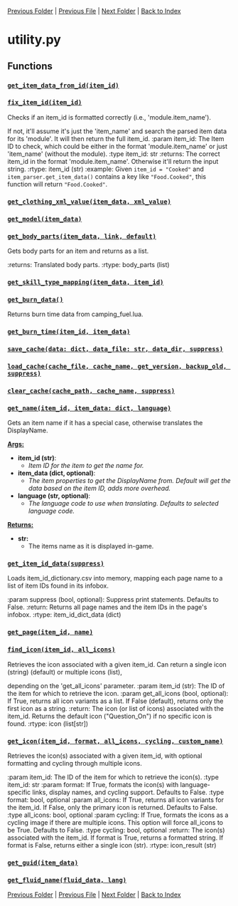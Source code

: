 [Previous Folder](../tools/update_icons.md) | [Previous File](util.md) | [Next Folder](../vehicles/vehicle_article.md) | [Back to Index](../../index.md)

# utility.py

## Functions

### [`get_item_data_from_id(item_id)`](https://github.com/Vaileasys/pz-wiki_parser/blob/main/scripts/utils/utility.py#L21)
### [`fix_item_id(item_id)`](https://github.com/Vaileasys/pz-wiki_parser/blob/main/scripts/utils/utility.py#L30)

Checks if an item_id is formatted correctly (i.e., 'module.item_name'). 

If not, it'll assume it's just the 'item_name' and search the parsed item data for its 'module'.
It will then return the full item_id.
:param item_id: The Item ID to check, which could be either in the format 'module.item_name' or just 'item_name' (without the module).
:type item_id: str
:returns: The correct item_id in the format 'module.item_name'. Otherwise it'll return the input string.
:rtype: item_id (str)
:example:
Given `item_id = "Cooked"` and `item_parser.get_item_data()` contains a key like `"Food.Cooked"`,
this function will return `"Food.Cooked"`.

### [`get_clothing_xml_value(item_data, xml_value)`](https://github.com/Vaileasys/pz-wiki_parser/blob/main/scripts/utils/utility.py#L58)
### [`get_model(item_data)`](https://github.com/Vaileasys/pz-wiki_parser/blob/main/scripts/utils/utility.py#L93)
### [`get_body_parts(item_data, link, default)`](https://github.com/Vaileasys/pz-wiki_parser/blob/main/scripts/utils/utility.py#L152)

Gets body parts for an item and returns as a list.

:returns: Translated body parts.
:rtype: body_parts (list)

### [`get_skill_type_mapping(item_data, item_id)`](https://github.com/Vaileasys/pz-wiki_parser/blob/main/scripts/utils/utility.py#L207)
### [`get_burn_data()`](https://github.com/Vaileasys/pz-wiki_parser/blob/main/scripts/utils/utility.py#L248)

Returns burn time data from camping_fuel.lua.

### [`get_burn_time(item_id, item_data)`](https://github.com/Vaileasys/pz-wiki_parser/blob/main/scripts/utils/utility.py#L274)
### [`save_cache(data: dict, data_file: str, data_dir, suppress)`](https://github.com/Vaileasys/pz-wiki_parser/blob/main/scripts/utils/utility.py#L347)
### [`load_cache(cache_file, cache_name, get_version, backup_old, suppress)`](https://github.com/Vaileasys/pz-wiki_parser/blob/main/scripts/utils/utility.py#L352)
### [`clear_cache(cache_path, cache_name, suppress)`](https://github.com/Vaileasys/pz-wiki_parser/blob/main/scripts/utils/utility.py#L361)
### [`get_name(item_id, item_data: dict, language)`](https://github.com/Vaileasys/pz-wiki_parser/blob/main/scripts/utils/utility.py#L367)

Gets an item name if it has a special case, otherwise translates the DisplayName.


<ins>**Args:**</ins>
  - **item_id (str)**:
      - _Item ID for the item to get the name for._
  - **item_data (dict, optional)**:
      - _The item properties to get the DisplayName from. Default will get the data based on the item ID, adds more overhead._
  - **language (str, optional)**:
      - _The language code to use when translating. Defaults to selected language code._

<ins>**Returns:**</ins>
  - **str:**
      - The items name as it is displayed in-game.

### [`get_item_id_data(suppress)`](https://github.com/Vaileasys/pz-wiki_parser/blob/main/scripts/utils/utility.py#L457)

Loads item_id_dictionary.csv into memory, mapping each page name to a list of item IDs found in its infobox.

:param suppress (bool, optional): Suppress print statements. Defaults to False.
:return: Returns all page names and the item IDs in the page's infobox.
:rtype: item_id_dict_data (dict)

### [`get_page(item_id, name)`](https://github.com/Vaileasys/pz-wiki_parser/blob/main/scripts/utils/utility.py#L500)
### [`find_icon(item_id, all_icons)`](https://github.com/Vaileasys/pz-wiki_parser/blob/main/scripts/utils/utility.py#L512)

Retrieves the icon associated with a given item_id. Can return a single icon (string) (default) or multiple icons (list),

depending on the 'get_all_icons' parameter.
:param item_id (str): The ID of the item for which to retrieve the icon.
:param get_all_icons (bool, optional): If True, returns all icon variants as a list. If False (default), returns only the first icon as a string.
:return: The icon (or list of icons) associated with the item_id. Returns the default icon ("Question_On") if no specific icon is found.
:rtype: icon (list[str])

### [`get_icon(item_id, format, all_icons, cycling, custom_name)`](https://github.com/Vaileasys/pz-wiki_parser/blob/main/scripts/utils/utility.py#L638)

Retrieves the icon(s) associated with a given item_id, with optional formatting and cycling through multiple icons.

:param item_id: The ID of the item for which to retrieve the icon(s).
:type item_id: str
:param format: If True, formats the icon(s) with language-specific links, display names, and cycling support.
Defaults to False.
:type format: bool, optional
:param all_icons: If True, returns all icon variants for the item_id. If False, only the primary icon is returned.
Defaults to False.
:type all_icons: bool, optional
:param cycling: If True, formats the icons as a cycling image if there are multiple icons.
This option will force all_icons to be True. Defaults to False.
:type cycling: bool, optional
:return: The icon(s) associated with the item_id. If format is True, returns a formatted string. If format is False,
returns either a single icon (str).
:rtype: icon_result (str)

### [`get_guid(item_data)`](https://github.com/Vaileasys/pz-wiki_parser/blob/main/scripts/utils/utility.py#L713)
### [`get_fluid_name(fluid_data, lang)`](https://github.com/Vaileasys/pz-wiki_parser/blob/main/scripts/utils/utility.py#L723)


[Previous Folder](../tools/update_icons.md) | [Previous File](util.md) | [Next Folder](../vehicles/vehicle_article.md) | [Back to Index](../../index.md)
